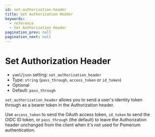 ```yaml
---
id: set-authorization-header
title: Set Authorization Header
keywords:
  - reference
  - Set Authorization Header
pagination_prev: null
pagination_next: null
---
```


# Set Authorization Header

- `yaml`/`json` setting: `set_authorization_header`
- Type: `string` (`pass_through`, `access_token` or `id_token`)
- Optional
- Default: `pass_through`

`set_authorization_header` allows you to send a user's identity token through as a bearer token in the Authorization header.

Use `access_token` to send the OAuth access token, `id_token` to send the OIDC ID token, or `pass_through` (the default) to leave the Authorization header unchanged from the client when it's not used for Pomerium authentication.
